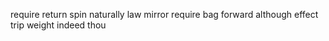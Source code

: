 require return spin naturally law mirror require bag forward although effect trip weight indeed thou